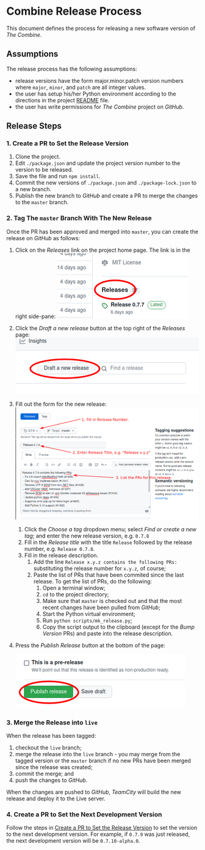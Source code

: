 # Combine Release Process

This document defines the process for releasing a new software version of _The Combine_.

## Assumptions

The release process has the following assumptions:

- release versions have the form major.minor.patch version numbers where `major`, `minor`, and `patch` are all integer
  values.
- the user has setup his/her Python environment according to the directions in the project
  [README](https://github.com/sillsdev/TheCombine/blob/master/README.md#python) file.
- the user has write permissions for _The Combine_ project on _GitHub_.

## Release Steps

### 1. Create a PR to Set the Release Version

1. Clone the project.
2. Edit `./package.json` and update the project version number to the version to be released.
3. Save the file and run `npm install`.
4. Commit the new versions of `./package.json` and `./package-lock.json` to a new branch.
5. Publish the new branch to _GitHub_ and create a PR to merge the changes to the `master` branch.

### 2. Tag The `master` Branch With The New Release

Once the PR has been approved and merged into `master`, you can create the release on _GitHub_ as follows:

1. Click on the _Releases_ link on the project home page. The link is in the right side-pane:
   ![alt text](images/click_releases.png "Click Releases Link on Home Page")
2. Click the _Draft a new release_ button at the top right of the _Releases_ page:
   ![alt text](images/draft_new_release.png "Draft a New Release")
3. Fill out the form for the new release: ![alt text](images/new_release_form.png "New Release Form")
   1. Click the _Choose a tag_ dropdown menu; select _Find or create a new tag_; and enter the new release version, e.g.
      `0.7.8`
   2. Fill in the _Release title_ with the title `Release` followed by the release number, e.g. `Release 0.7.8`.
   3. Fill in the release description.
      1. Add the line `Release x.y.z contains the following PRs:` substituting the release number for `x.y.z`, of
         course;
      2. Paste the list of PRs that have been commited since the last release. To get the list of PRs, do the following:
         1. Open a terminal window;
         2. `cd` to the project directory;
         3. Make sure that `master` is checked out and that the most recent changes have been pulled from _GitHub_;
         4. Start the Python virtual environment;
         5. Run `python scripts/mk_release.py`;
         6. Copy the script output to the clipboard (except for the _Bump Version_ PRs) and paste into the release
            description.
4. Press the _Publish Release_ button at the bottom of the page:

   ![alt text](images/publish_release.png "Publish Release")

### 3. Merge the Release into `live`

When the release has been tagged:

1. checkout the `live` branch;
2. merge the release into the `live` branch - you may merge from the tagged version or the `master` branch if no new PRs
   have been merged since the release was created;
3. commit the merge; and
4. push the changes to _GitHub_.

When the changes are pushed to _GitHub_, _TeamCity_ will build the new release and deploy it to the Live server.

### 4. Create a PR to Set the Next Development Version

Follow the steps in [Create a PR to Set the Release Version](#1-create-a-pr-to-set-the-release-version) to set the
version to the next development version. For example, if `0.7.9` was just released, the next development version will be
`0.7.10-alpha.0`.
